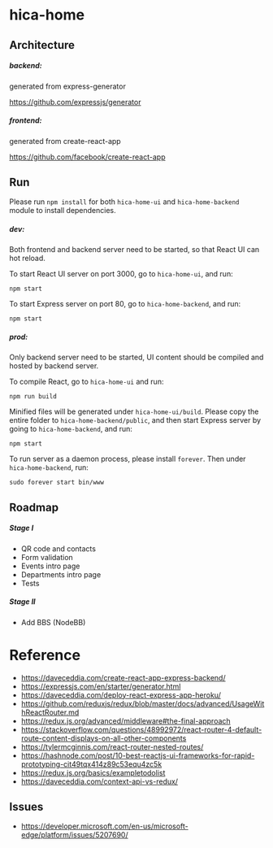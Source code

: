 # hica-home


## Architecture
##### backend:

generated from express-generator

https://github.com/expressjs/generator

##### frontend:

generated from create-react-app

https://github.com/facebook/create-react-app


## Run
Please run `npm install` for both `hica-home-ui` and `hica-home-backend` module to install dependencies.

##### dev:

Both frontend and backend server need to be started, so that React UI can hot reload.

To start React UI server on port 3000, go to `hica-home-ui`, and run:

	npm start

To start Express server on port 80, go to `hica-home-backend`, and run:

	npm start

##### prod:

Only backend server need to be started, UI content should be compiled and hosted by backend server.

To compile React, go to `hica-home-ui` and run:

	npm run build

Minified files will be generated under `hica-home-ui/build`. Please copy the entire folder to `hica-home-backend/public`, and then start Express server by going to `hica-home-backend`, and run:

	npm start
	
To run server as a daemon process, please install `forever`. Then under `hica-home-backend`, run:

	sudo forever start bin/www


## Roadmap
##### Stage I
- QR code and contacts
- Form validation
- Events intro page
- Departments intro page
- Tests

##### Stage II
- Add BBS (NodeBB)


# Reference
- https://daveceddia.com/create-react-app-express-backend/
- https://expressjs.com/en/starter/generator.html
- https://daveceddia.com/deploy-react-express-app-heroku/
- https://github.com/reduxjs/redux/blob/master/docs/advanced/UsageWithReactRouter.md
- https://redux.js.org/advanced/middleware#the-final-approach
- https://stackoverflow.com/questions/48992972/react-router-4-default-route-content-displays-on-all-other-components
- https://tylermcginnis.com/react-router-nested-routes/
- https://hashnode.com/post/10-best-reactjs-ui-frameworks-for-rapid-prototyping-cit49tqx414z89c53equ4zc5k
- https://redux.js.org/basics/exampletodolist
- https://daveceddia.com/context-api-vs-redux/


## Issues
- https://developer.microsoft.com/en-us/microsoft-edge/platform/issues/5207690/

